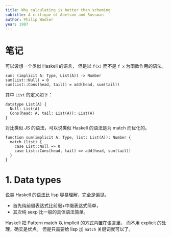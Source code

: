 ```yaml
---
title: Why calculating is better than scheming
subtitle: A critique of Abelson and Sussman
author: Philip Wadler
year: 1987
---
```


# 笔记

可以设想一个类似 Haskell 的语言，
但是以 `f(x)` 而不是 `f x` 为函数作用的语法。

```cicada
sum: (implicit A: Type, List(A)) -> Number
sum(List::Null) = 0
sum(List::Cons(head, tail)) = add(head, sum(tail))
```

其中 `List` 的定义如下：

```cicada
datatype List(A) {
  Null: List(A)
  Cons(head: A, tail: List(A)): List(A)
}
```

对比类似 JS 的语法，可以说类似 Haskell 的语法是为 match 而优化的。

```cicada
function sum(implicit A: Type, list: List(A)): Number {
  match (list) {
    case List::Null => 0
    case List::Cons(head, tail) => add(head, sum(tail))
  }
}
```

# 1. Data types

说类 Haskell 的语法比 lisp 容易理解，完全是偏见。

- 首先纯前缀表达式比前缀+中缀表达式简单，
- 其次纯 sexp 比一般的具体语法简单。

Haskell 把 Pattern match 以 implicit 的方式内置在语言里，
而不用 explicit 的处理，确实是优点。
但是只需要给 lisp 加 `match` 关键词就可以了。
